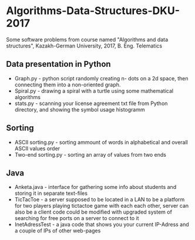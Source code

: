 # Algorithms-Data-Structures-DKU-2017

Some software problems from course named "Algorithms and data structures", Kazakh-German University, 2017, B. Eng. Telematics

## Data presentation in Python
- Graph.py - python script randomly creating n- dots on a 2d space, then connecting them into a non-oriented graph.
- Spiral.py - drawing a spiral with a turtle using some mathematical algorithms
- stats.py - scanning your license agreement txt file from Python directory, and showing the symbol usage histogramm

## Sorting
- ASCII sorting.py - sorting ammount of words in alphabetical and overall ASCII values order
- Two-end sorting.py - sorting an array of values from two ends

## Java

- Anketa.java - interface for gathering some info about students and storing it in separate text-files
- TicTacToe - a server supposed to be located in a LAN to be a platform for two players playing tictactoe game with each each other, server can also be a client
code could be modified with upgraded system of searching for free ports on a server to connect to it
- InetAdressTest - a java code that shows you your current IP-Adress and a couple of IPs of other web-pages

